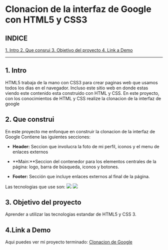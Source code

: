 # Clonacion de la interfaz de Google con HTML5 y CSS3

## **INDICE**

[ 1. Intro ](#)
[ 2. Que consrui ](#)
[ 3. Objetivo del proyecto ](#)
[ 4. Link a Demo](#)
****

## 1. Intro
HTML5 trabaja de la mano con CSS3 para crear paginas web que usamos todos los dias en el navegador. Incluso este sitio web en donde estas viendo este contenido esta construido con HTML y CSS. En este proyecto, con los conocimientos de HTML y CSS realize la clonacion de la interfaz de google

## 2. Que construi
En este proyecto me enfonque en construir la clonacion de la interfaz de Google
Contiene las iguientes secciones:

* **Header:** Seccion que involucra la foto de mi perfil, iconos y el menu de enlaces externos
  
*  **Main:**Seccion del contenedor para los elementos centrales de la página: logo, barra de búsqueda, iconos y botones.

* **Footer:** Sección que incluye enlaces externos al final de la página.

Las tecnologias que use son:
<img src="https://img.shields.io/badge/CSS3-1572B6?style=for-the-badge&logo=css3&logoColor=white"/>
<img src="https://img.shields.io/badge/HTML5-E34F26?style=for-the-badge&logo=html5&logoColor=white"/>

## 3. Objetivo del proyecto
Aprender a utilizar las tecnologias estandar de HTML5 y CSS 3.

## 4.Link a Demo
Aqui puedes ver mi proyecto terminado: [Clonacion de Google](#)
